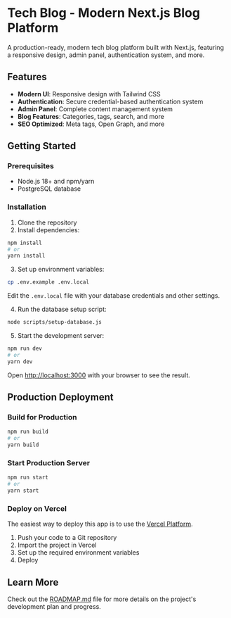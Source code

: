 # Tech Blog - Modern Next.js Blog Platform

A production-ready, modern tech blog platform built with Next.js, featuring a responsive design, admin panel, authentication system, and more.

## Features

- **Modern UI**: Responsive design with Tailwind CSS
- **Authentication**: Secure credential-based authentication system
- **Admin Panel**: Complete content management system
- **Blog Features**: Categories, tags, search, and more
- **SEO Optimized**: Meta tags, Open Graph, and more

## Getting Started

### Prerequisites

- Node.js 18+ and npm/yarn
- PostgreSQL database

### Installation

1. Clone the repository
2. Install dependencies:

```bash
npm install
# or
yarn install
```

3. Set up environment variables:

```bash
cp .env.example .env.local
```

Edit the `.env.local` file with your database credentials and other settings.

4. Run the database setup script:

```bash
node scripts/setup-database.js
```

5. Start the development server:

```bash
npm run dev
# or
yarn dev
```

Open [http://localhost:3000](http://localhost:3000) with your browser to see the result.

## Production Deployment

### Build for Production

```bash
npm run build
# or
yarn build
```

### Start Production Server

```bash
npm run start
# or
yarn start
```

### Deploy on Vercel

The easiest way to deploy this app is to use the [Vercel Platform](https://vercel.com/new).

1. Push your code to a Git repository
2. Import the project in Vercel
3. Set up the required environment variables
4. Deploy

## Learn More

Check out the [ROADMAP.md](./ROADMAP.md) file for more details on the project's development plan and progress.

